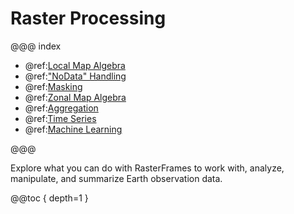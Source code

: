# Raster Processing

@@@ index

* @ref:[Local Map Algebra](local-algebra.md)
* @ref:["NoData" Handling](nodata-handling.md)
* @ref:[Masking](masking.md)
* @ref:[Zonal Map Algebra](zonal-algebra.md)
* @ref:[Aggregation](aggregation.md)
* @ref:[Time Series](time-series.md)
* @ref:[Machine Learning](machine-learning.md)

@@@


Explore what you can do with RasterFrames to work with, analyze, manipulate, and summarize Earth observation data.

@@toc { depth=1 }